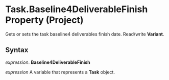 
# Task.Baseline4DeliverableFinish Property (Project)

Gets or sets the task baseline4 deliverables finish date. Read/write  **Variant**.


## Syntax

 _expression_. **Baseline4DeliverableFinish**

 _expression_ A variable that represents a **Task** object.

